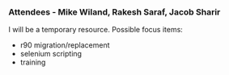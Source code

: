 ### Attendees - Mike Wiland, Rakesh Saraf, Jacob Sharir

I will be a temporary resource.
Possible focus items:
- r90 migration/replacement
- selenium scripting
- training
